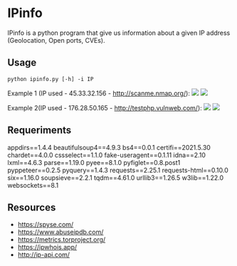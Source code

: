 # IPinfo

IPinfo is a python program that give us information about a given IP address (Geolocation, Open ports, CVEs). 

## Usage

```python ipinfo.py [-h] -i IP```

Example 1 (IP used - 45.33.32.156 - http://scanme.nmap.org/):
<img src="examples/1.png">
<img src="examples/2.png">

Example 2(IP used - 176.28.50.165 - http://testphp.vulnweb.com/):
<img src="examples/3.png">
<img src="examples/4.png">

## Requeriments

appdirs==1.4.4
beautifulsoup4==4.9.3
bs4==0.0.1
certifi==2021.5.30
chardet==4.0.0
cssselect==1.1.0
fake-useragent==0.1.11
idna==2.10
lxml==4.6.3
parse==1.19.0
pyee==8.1.0
pyfiglet==0.8.post1
pyppeteer==0.2.5
pyquery==1.4.3
requests==2.25.1
requests-html==0.10.0
six==1.16.0
soupsieve==2.2.1
tqdm==4.61.0
urllib3==1.26.5
w3lib==1.22.0
websockets==8.1

## Resources
- https://spyse.com/
- https://www.abuseipdb.com/
- https://metrics.torproject.org/
- https://ipwhois.app/
- http://ip-api.com/
